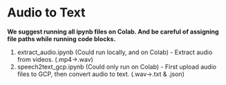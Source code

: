 # Audio to Text

**We suggest running all ipynb files on Colab. And be careful of assigning file paths while running code blocks.**

1. extract_audio.ipynb (Could run locally, and on Colab) - Extract audio from videos. (.mp4->.wav)
2. speech2text_gcp.ipynb (Could only run on Colab) - First upload audio files to GCP, then convert audio to text. (.wav->.txt & .json)

